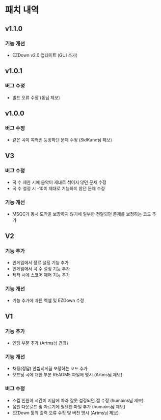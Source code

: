 # 패치 내역

## v1.1.0
### 기능 개선
- EZDown v2.0 업데이트 (GUI 추가)

## v1.0.1
### 버그 수정
- 빌드 오류 수정 (동님 제보)

## v1.0.0
### 버그 수정
- 같은 곡이 여러번 등장하던 문제 수정 (SidKano님 제보)

## V3
### 버그 수정
- 곡 수 제한 시에 음악이 제대로 섞이지 않던 문제 수정
- 곡 수 설정 시 -10이 제대로 기능하지 않던 문제 수정
  
### 기능 개선
- MSQC가 동시 도착을 보장하지 않기에 일부만 전달되던 문제를 보정하는 코드 추가

## V2
### 기능 추가
- 인게임에서 장르 설정 기능 추가
- 인게임에서 곡 수 설정 기능 추가
- 제작 시에 스코어 제어 기능 추가

### 기능 개선
- 기능 추가에 따른 엑셀 및 EZDown 수정

## V1
### 기능 추가
- 엔딩 부분 추가 (Artms님 건의)

### 기능 개선
- 채팅(정답) 안씹히게끔 보정하는 코드 추가
- 오프닝 곡에 대한 부분 README 파일에 명시 (Artms님 제보)

### 버그 수정
- 스킵 인원이 시간이 지남에 따라 잘못 설정되던 점 수정 (humains님 제보)
- 음원 다운로드 및 자르기에 필요한 파일 추가 (humains님 제보)
- EZDown 툴의 출력 오류 수정 및 버전 명시 (Artms님 제보)
